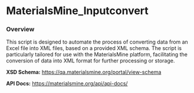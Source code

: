 # MaterialsMine_Inputconvert

### Overview
This script is designed to automate the process of converting data from an Excel file into XML files, based on a provided XML schema. 
The script is particularly tailored for use with the MaterialsMine platform, facilitating the conversion of data into XML format for further processing or storage.

**XSD Schema:** https://qa.materialsmine.org/portal/view-schema

**API Docs:** https://materialsmine.org/api/api-docs/




  
